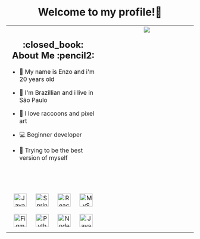 <div align="center">
    <h1>Welcome to my profile!👋</h1>
</div>



<table align="center"><tr><td valign="top" width="50%">

<h2 align="center">:closed_book: About Me :pencil2:</h2>

- :adult: My name is Enzo and i'm 20 years old
  
- :house_with_garden: I'm Brazillian and i live in São Paulo
  
- :raccoon: I love raccoons and pixel art
    
- :computer: Beginner developer
  
- :compass: Trying to be the best version of myself

<br>
<br>
<br>
    
<div align="center">  
<img style="margin: 10px" src="https://profilinator.rishav.dev/skills-assets/javascript-original.svg" alt="JavaScript" height="35" />  
<img style="margin: 10px" src="https://profilinator.rishav.dev/skills-assets/springio-icon.svg" alt="Spring" height="35" />  
<img style="margin: 10px" src="https://profilinator.rishav.dev/skills-assets/react-original-wordmark.svg" alt="React" height="35" />  
<img style="margin: 10px" src="https://profilinator.rishav.dev/skills-assets/mysql-original-wordmark.svg" alt="MySQL" height="35" />  
<img style="margin: 10px" src="https://profilinator.rishav.dev/skills-assets/figma-icon.svg" alt="Figma" height="35" />  
<img style="margin: 10px" src="https://profilinator.rishav.dev/skills-assets/python-original.svg" alt="Python" height="35" />  
<img style="margin: 10px" src="https://profilinator.rishav.dev/skills-assets/nodejs-original-wordmark.svg" alt="Node.js" height="35" />  
<img style="margin: 10px" src="https://profilinator.rishav.dev/skills-assets/java-original-wordmark.svg" alt="Java" height="35" />  
</div>
    

</td><td valign="top" width="50%">

<div align="center"><img src="https://spotify-github-profile.kittinanx.com/api/view?uid=31qasqw2prsnluzdjq4x6jkndmqu&cover_image=true&theme=default&bar_color=a600ff&bar_color_cover=false" /></div>
    
</td></tr></table>  
